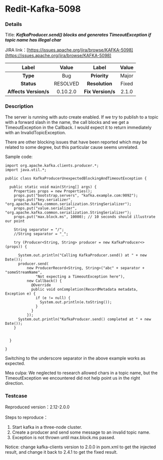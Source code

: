 # Redit-Kafka-5098

### Details

Title: ***KafkaProducer.send() blocks and generates TimeoutException if topic name has illegal char***

JIRA link：[https://issues.apache.org/jira/browse/KAFKA-5098](https://issues.apache.org/jira/browse/KAFKA-5098)

|         Label         |  Value   |       Label       | Value |
|:---------------------:|:--------:|:-----------------:|:-----:|
|       **Type**        |   Bug    |   **Priority**    | Major |
|      **Status**       | RESOLVED |  **Resolution**   | Fixed |
| **Affects Version/s** | 0.10.2.0 | **Fix Version/s** | 2.1.0 |

### Description

The server is running with auto create enabled. If we try to publish to a topic with a forward slash in the name, the call blocks and we get a TimeoutException in the Callback. I would expect it to return immediately with an InvalidTopicException.

There are other blocking issues that have been reported which may be related to some degree, but this particular cause seems unrelated.

Sample code:

```
import org.apache.kafka.clients.producer.*;
import java.util.*;

public class KafkaProducerUnexpectedBlockingAndTimeoutException {

  public static void main(String[] args) {
    Properties props = new Properties();
    props.put("bootstrap.servers", "kafka.example.com:9092");
    props.put("key.serializer", "org.apache.kafka.common.serialization.StringSerializer");
    props.put("value.serializer", "org.apache.kafka.common.serialization.StringSerializer");
    props.put("max.block.ms", 10000); // 10 seconds should illustrate our point

    String separator = "/";
    //String separator = "_";

    try (Producer<String, String> producer = new KafkaProducer<>(props)) {

      System.out.println("Calling KafkaProducer.send() at " + new Date());
      producer.send(
          new ProducerRecord<String, String>("abc" + separator + "someStreamName",
              "Not expecting a TimeoutException here"),
          new Callback() {
            @Override
            public void onCompletion(RecordMetadata metadata, Exception e) {
              if (e != null) {
                System.out.println(e.toString());
              }
            }
          });
      System.out.println("KafkaProducer.send() completed at " + new Date());
    }


  }

}
```

Switching to the underscore separator in the above example works as expected.

Mea culpa: We neglected to research allowed chars in a topic name, but the TimeoutException we encountered did not help point us in the right direction.

### Testcase

Reproduced version：2.12-2.0.0

Steps to reproduce：

1. Start kafka in a three-node cluster.
2. Create a producer and send some message to an invalid topic name.
3. Exception is not thrown until max.block.ms passed.

Notice: change kafka-clients version to 2.0.0 in pom.xml to get the injected result, and change it back to 2.4.1 to get the fixed result.